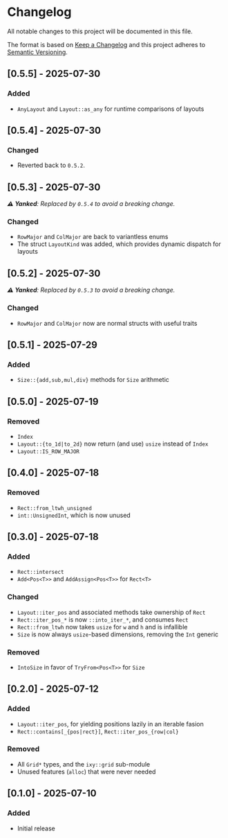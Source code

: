 # Changelog

All notable changes to this project will be documented in this file.

The format is based on [Keep a Changelog](http://keepachangelog.com/en/1.0.0/)
and this project adheres to [Semantic Versioning](https://semver.org/spec/v2.0.0.html).

## [0.5.5] - 2025-07-30

### Added

- `AnyLayout` and `Layout::as_any` for runtime comparisons of layouts

## [0.5.4] - 2025-07-30

### Changed

- Reverted back to `0.5.2`.

## [0.5.3] - 2025-07-30

_**⚠️ Yanked**: Replaced by `0.5.4` to avoid a breaking change._

### Changed

- `RowMajor` and `ColMajor` are back to variantless enums
- The struct `LayoutKind` was added, which provides dynamic dispatch for layouts

## [0.5.2] - 2025-07-30

_**⚠️ Yanked**: Replaced by `0.5.3` to avoid a breaking change._

### Changed

- `RowMajor` and `ColMajor` now are normal structs with useful traits

## [0.5.1] - 2025-07-29

### Added

- `Size::{add,sub,mul,div}` methods for `Size` arithmetic

## [0.5.0] - 2025-07-19

### Removed

- `Index`
- `Layout::{to_1d|to_2d}` now return (and use) `usize` instead of `Index`
- `Layout::IS_ROW_MAJOR`

## [0.4.0] - 2025-07-18

### Removed

- `Rect::from_ltwh_unsigned`
- `int::UnsignedInt`, which is now unused

## [0.3.0] - 2025-07-18

### Added

- `Rect::intersect`
- `Add<Pos<T>>` and `AddAssign<Pos<T>>` for `Rect<T>`

### Changed

- `Layout::iter_pos` and associated methods take ownership of `Rect`
- `Rect::iter_pos_*` is now `::into_iter_*`, and consumes `Rect`
- `Rect::from_ltwh` now takes `usize` for `w` and `h` and is infallible
- `Size` is now always `usize`-based dimensions, removing the `Int` generic

### Removed

- `IntoSize` in favor of `TryFrom<Pos<T>>` for `Size`

## [0.2.0] - 2025-07-12

### Added

- `Layout::iter_pos`, for yielding positions lazily in an iterable fasion
- `Rect::contains[_{pos|rect}]`, `Rect::iter_pos_{row|col}`

### Removed

- All `Grid*` types, and the `ixy::grid` sub-module
- Unused features (`alloc`) that were never needed

## [0.1.0] - 2025-07-10

### Added

- Initial release
